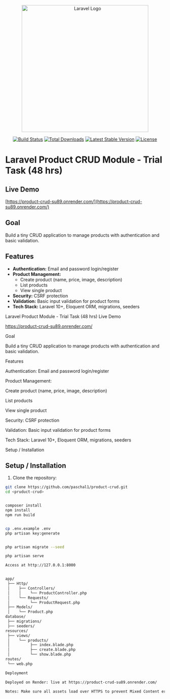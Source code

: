 <p align="center">
<a href="https://laravel.com" target="_blank"><img src="https://raw.githubusercontent.com/laravel/art/master/logo-lockup/5%20SVG/2%20CMYK/1%20Full%20Color/laravel-logolockup-cmyk-red.svg" width="400" alt="Laravel Logo"></a>
</p>

<p align="center">
<a href="https://github.com/laravel/framework/actions"><img src="https://github.com/laravel/framework/workflows/tests/badge.svg" alt="Build Status"></a>
<a href="https://packagist.org/packages/laravel/framework"><img src="https://img.shields.io/packagist/dt/laravel/framework" alt="Total Downloads"></a>
<a href="https://packagist.org/packages/laravel/framework"><img src="https://img.shields.io/packagist/v/laravel/framework" alt="Latest Stable Version"></a>
<a href="https://packagist.org/packages/laravel/framework"><img src="https://img.shields.io/packagist/l/laravel/framework" alt="License"></a>
</p>

# Laravel Product CRUD Module - Trial Task (48 hrs)

## Live Demo
[https://product-crud-su89.onrender.com/](https://product-crud-su89.onrender.com/)

## Goal
Build a tiny CRUD application to manage products with authentication and basic validation.

## Features
- **Authentication:** Email and password login/register
- **Product Management:** 
  - Create product (name, price, image, description)
  - List products
  - View single product
- **Security:** CSRF protection
- **Validation:** Basic input validation for product forms
- **Tech Stack:** Laravel 10+, Eloquent ORM, migrations, seeders

Laravel Product Module - Trial Task (48 hrs)
Live Demo

https://product-crud-su89.onrender.com/

Goal

Build a tiny CRUD application to manage products with authentication and basic validation.

Features

Authentication: Email and password login/register

Product Management:

Create product (name, price, image, description)

List products

View single product

Security: CSRF protection

Validation: Basic input validation for product forms

Tech Stack: Laravel 10+, Eloquent ORM, migrations, seeders

Setup / Installation

## Setup / Installation
1. Clone the repository:
```bash
git clone https://github.com/paschal1/product-crud.git
cd <pruduct-crud>


composer install
npm install
npm run build


cp .env.example .env
php artisan key:generate


php artisan migrate --seed

php artisan serve

Access at http://127.0.0.1:8000


app/
 ├── Http/
 │    ├── Controllers/
 │    │    └── ProductController.php
 │    └── Requests/
 │         └── ProductRequest.php
 ├── Models/
 │    └── Product.php
database/
 ├── migrations/
 ├── seeders/
resources/
 ├── views/
 │    └── products/
 │         ├── index.blade.php
 │         ├── create.blade.php
 │         └── show.blade.php
routes/
 └── web.php

Deployment

Deployed on Render: live at https://product-crud-su89.onrender.com/

Notes: Make sure all assets load over HTTPS to prevent Mixed Content errors.